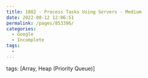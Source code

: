 ```yaml
---
title: 1882 - Process Tasks Using Servers - Medium
date: 2022-08-12 12:06:51
permalink: /pages/853396/
categories:
  - Google
  - Incomplete
tags:
  - 
---
```

tags: [Array, Heap (Priority Queue)]
